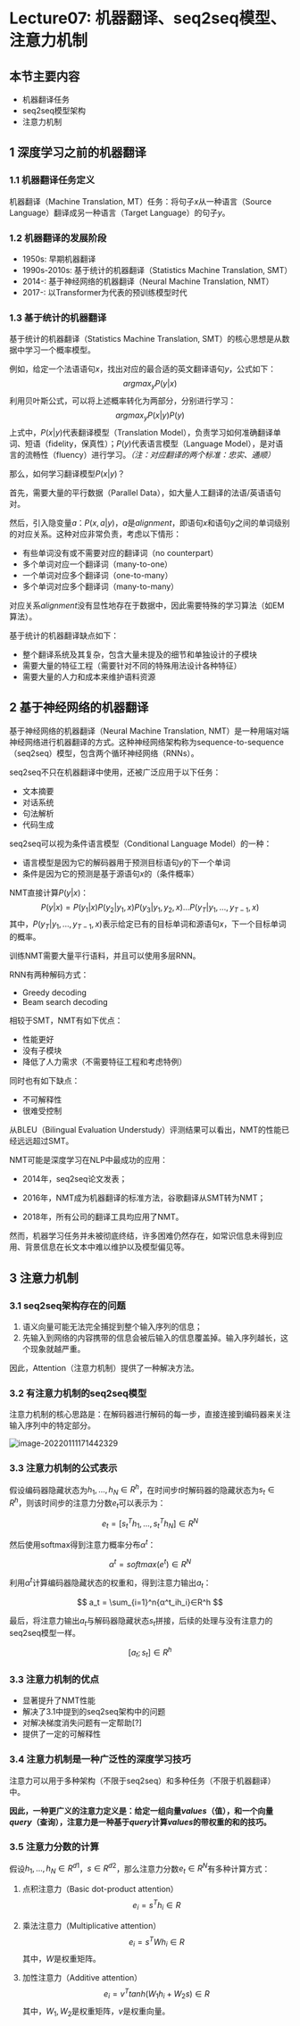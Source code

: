 # Lecture07: 机器翻译、seq2seq模型、注意力机制

## 本节主要内容

+ 机器翻译任务
+ seq2seq模型架构
+ 注意力机制

## 1 深度学习之前的机器翻译
### 1.1 机器翻译任务定义
机器翻译（Machine Translation, MT）任务：将句子$x$从一种语言（Source Language）翻译成另一种语言（Target Language）的句子$y$。
### 1.2 机器翻译的发展阶段
- 1950s: 早期机器翻译
- 1990s-2010s: 基于统计的机器翻译（Statistics Machine Translation, SMT）
- 2014-: 基于神经网络的机器翻译（Neural Machine Translation, NMT）
- 2017-: 以Transformer为代表的预训练模型时代
### 1.3 基于统计的机器翻译

基于统计的机器翻译（Statistics Machine Translation, SMT）的核心思想是从数据中学习一个概率模型。

例如，给定一个法语语句$x$，找出对应的最合适的英文翻译语句$y$，公式如下：
$$
argmax_yP(y|x)
$$
利用贝叶斯公式，可以将上述概率转化为两部分，分别进行学习：
$$
argmax_yP(x|y)P(y)
$$
上式中，$P(x|y)$代表翻译模型（Translation Model），负责学习如何准确翻译单词、短语（fidelity，保真性）；$P(y)$代表语言模型（Language Model），是对语言的流畅性（fluency）进行学习。*（注：对应翻译的两个标准：忠实、通顺）*

那么，如何学习翻译模型$P(x|y)$？

首先，需要大量的平行数据（Parallel Data），如大量人工翻译的法语/英语语句对。

然后，引入隐变量$a$：$P(x, a|y)$，$a$是$alignment$，即语句$x$和语句$y$之间的单词级别的对应关系。这种对应非常负责，考虑以下情形：

- 有些单词没有或不需要对应的翻译词（no counterpart）
- 多个单词对应一个翻译词（many-to-one）
- 一个单词对应多个翻译词（one-to-many）
- 多个单词对应多个翻译词（many-to-many）

对应关系$alignment$没有显性地存在于数据中，因此需要特殊的学习算法（如EM算法）。

基于统计的机器翻译缺点如下：

- 整个翻译系统及其复杂，包含大量未提及的细节和单独设计的子模块
- 需要大量的特征工程（需要针对不同的特殊用法设计各种特征）
- 需要大量的人力和成本来维护语料资源

## 2 基于神经网络的机器翻译

基于神经网络的机器翻译（Neural Machine Translation, NMT）是一种用端对端神经网络进行机器翻译的方式。这种神经网络架构称为sequence-to-sequence（seq2seq）模型，包含两个循环神经网络（RNNs）。

seq2seq不只在机器翻译中使用，还被广泛应用于以下任务：

- 文本摘要
- 对话系统
- 句法解析
- 代码生成

seq2seq可以视为条件语言模型（Conditional Language Model）的一种：

- 语言模型是因为它的解码器用于预测目标语句$y$的下一个单词
- 条件是因为它的预测是基于源语句$x$的（条件概率）

NMT直接计算$P(y|x)$：
$$
P(y|x) = P(y_1|x)P(y_2|y_1,x)P(y_3|y_1,y_2,x)...P(y_T|y_1,...,y_{T-1}, x)
$$
其中，$P(y_T|y_1,...,y_{T-1}, x)$表示给定已有的目标单词和源语句$x$，下一个目标单词的概率。

训练NMT需要大量平行语料，并且可以使用多层RNN。

RNN有两种解码方式：

- Greedy decoding
- Beam search decoding

相较于SMT，NMT有如下优点：

- 性能更好
- 没有子模块
- 降低了人力需求（不需要特征工程和考虑特例）

同时也有如下缺点：

- 不可解释性
- 很难受控制

从BLEU（Bilingual Evaluation Understudy）评测结果可以看出，NMT的性能已经远远超过SMT。

NMT可能是深度学习在NLP中最成功的应用：

- 2014年，seq2seq论文发表；

- 2016年，NMT成为机器翻译的标准方法，谷歌翻译从SMT转为NMT；

- 2018年，所有公司的翻译工具均应用了NMT。

然而，机器学习任务并未被彻底终结，许多困难仍然存在，如常识信息未得到应用、背景信息在长文本中难以维护以及模型偏见等。

## 3 注意力机制
### 3.1 seq2seq架构存在的问题

1. 语义向量可能无法完全捕捉到整个输入序列的信息；
2. 先输入到网络的内容携带的信息会被后输入的信息覆盖掉。输入序列越长，这个现象就越严重。

因此，Attention（注意力机制）提供了一种解决方法。

### 3.2 有注意力机制的seq2seq模型

注意力机制的核心思路是：在解码器进行解码的每一步，直接连接到编码器来关注输入序列中的特定部分。

![image-20220111171442329](image/image-20220111171442329.jpg)

### 3.3 注意力机制的公式表示

假设编码器隐藏状态为$h_1,...,h_N∈R^h$，在时间步$t$时解码器的隐藏状态为$s_t∈R^h$，则该时间步的注意力分数$e_t$可以表示为：


$$
e_t = [s^T_th_1,...,s^T_th_N]∈R^N
$$


然后使用softmax得到注意力概率分布$α^t$：


$$
α^t = softmax(e^t)∈R^N
$$


利用$α^t$计算编码器隐藏状态的权重和，得到注意力输出$a_t$：


$$
a_t = \sum_{i=1}^n{α^t_ih_i}∈R^h
$$


最后，将注意力输出$a_t$与解码器隐藏状态$s_t$拼接，后续的处理与没有注意力的seq2seq模型一样。


$$
[a_t; s_t]∈R^h
$$


### 3.3 注意力机制的优点 

- 显著提升了NMT性能
- 解决了3.1中提到的seq2seq架构中的问题
- 对解决梯度消失问题有一定帮助[?]
- 提供了一定的可解释性

### 3.4 注意力机制是一种广泛性的深度学习技巧

注意力可以用于多种架构（不限于seq2seq）和多种任务（不限于机器翻译）中。

**因此，一种更广义的注意力定义是：给定一组向量$values$（值），和一个向量$query$（查询），注意力是一种基于$query$计算$values$的带权重的和的技巧。**

### 3.5 注意力分数的计算

假设$h_1,...,h_N∈R^{d1}$，$s∈R^{d2}$，那么注意力分数$e_t∈R^N$有多种计算方式：

1. 点积注意力（Basic dot-product attention）
   $$
   e_i = s^Th_i∈R
   $$
   
2. 乘法注意力（Multiplicative attention）
   $$
   e_i = s^TWh_i∈R
   $$
   其中，$W$是权重矩阵。



3. 加性注意力（Additive attention）
   $$
   e_i = v^Ttanh(W_1h_i + W_2s)∈R
   $$
   其中，$W_1, W_2$是权重矩阵，$v$是权重向量。





